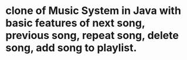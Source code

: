 # clone of Music System in Java with basic features of next song, previous song, repeat song, delete song, add song to playlist.
